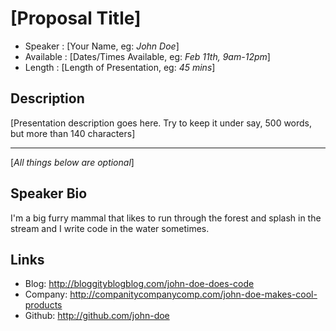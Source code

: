 [Proposal Title]
========================

* Speaker   : [Your Name, eg: *John Doe*]
* Available : [Dates/Times Available, eg: *Feb 11th, 9am-12pm*]
* Length    : [Length of Presentation, eg: *45 mins*]

Description
-----------

[Presentation description goes here. Try to keep it under say, 500 words, but more than 140 characters]

---------------
[*All things below are optional*]

Speaker Bio
-----------

I'm a big furry mammal that likes to run through the forest and splash in the stream and I write code in the water sometimes.

Links
-----

* Blog: http://bloggityblogblog.com/john-doe-does-code
* Company: http://companitycompanycomp.com/john-doe-makes-cool-products
* Github: http://github.com/john-doe